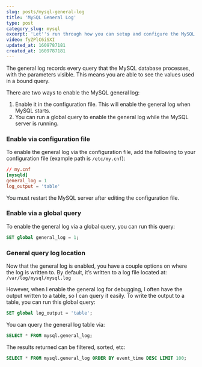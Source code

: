 ```yaml
---
slug: posts/mysql-general-log
title: 'MySQL General Log'
type: post
category_slug: mysql
excerpt: 'Let''s run through how you can setup and configure the MySQL general log.'
video: fyZPlC6iSXI
updated_at: 1609787181
created_at: 1609787181
---
```


The general log records every query that the MySQL database processes, with the parameters visible. This means you are able to see the values used in a bound query.

There are two ways to enable the MySQL general log:

1. Enable it in the configuration file. This will enable the general log when MySQL starts.
2. You can run a global query to enable the general log while the MySQL server is running.

### Enable via configuration file

To enable the general log via the configuration file, add the following to your configuration file (example path is `/etc/my.cnf`):

```cnf
// my.cnf
[mysqld]
general_log = 1
log_output = 'table'
```

You must restart the MySQL server after editing the configuration file.

### Enable via a global query

To enable the general log via a global query, you can run this query:

```sql
SET global general_log = 1;
```

### General query log location

Now that the general log is enabled, you have a couple options on where the log is written to. By default, it’s written to a log file located at: `/var/log/mysql/mysql.log`

However, when I enable the general log for debugging, I often have the output written to a table, so I can query it easily. To write the output to a table, you can run this global query:

```sql
SET global log_output = 'table';
```

You can query the general log table via:

```sql
SELECT * FROM mysql.general_log;
```

The results returned can be filtered, sorted, etc:

```sql
SELECT * FROM mysql.general_log ORDER BY event_time DESC LIMIT 100;
```
